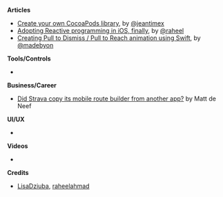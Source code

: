 
**Articles**

* [Create your own CocoaPods library](https://medium.com/flawless-app-stories/create-your-own-cocoapods-library-da589d5cd270), by [@jeantimex](https://twitter.com/jeantimex)
* [Adopting Reactive programming in iOS, finally](https://sakunlabs.com/blog/reactive_ios), by [@raheel](https://twitter.com/raheel)
* [Creating Pull to Dismiss / Pull to Reach animation using Swift](http://exploringswift.com/creating-pull-to-dismiss-pull-to-reach-animation-using-swift/), by [@madebyon](https://twitter.com/madebyon)

**Tools/Controls**

* 

**Business/Career**

* [Did Strava copy its mobile route builder from another app?](https://cyclingtips.com/2019/02/did-strava-copy-its-mobile-route-builder-from-another-app/) by Matt de Neef

**UI/UX**

* 

**Videos**

* 

**Credits**

* [LisaDziuba](https://github.com/LisaDziuba), [raheelahmad](https://github.com/raheelahmad)
